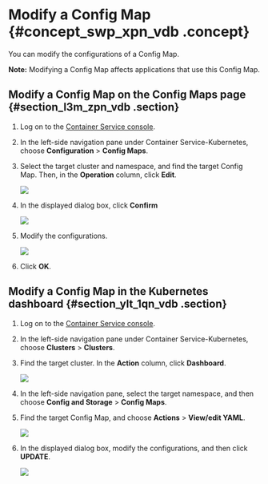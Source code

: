 # Modify a Config Map {#concept_swp_xpn_vdb .concept}

You can modify the configurations of a Config Map.

**Note:** Modifying a Config Map affects applications that use this Config Map.

## Modify a Config Map on the Config Maps page {#section_l3m_zpn_vdb .section}

1.  Log on to the [Container Service console](https://partners-intl.console.aliyun.com/#/cs).
2.  In the left-side navigation pane under Container Service-Kubernetes, choose **Configuration** \> **Config Maps**.
3.  Select the target cluster and namespace, and find the target Config Map. Then, in the **Operation** column, click **Edit**.

    ![](http://static-aliyun-doc.oss-cn-hangzhou.aliyuncs.com/assets/img/15757/156464836510754_en-US.png)

4.  In the displayed dialog box, click **Confirm** 

    ![](http://static-aliyun-doc.oss-cn-hangzhou.aliyuncs.com/assets/img/15757/156464836510755_en-US.png)

5.  Modify the configurations.

    ![](http://static-aliyun-doc.oss-cn-hangzhou.aliyuncs.com/assets/img/15757/156464836510756_en-US.png)

6.  Click **OK**.

## Modify a Config Map in the Kubernetes dashboard {#section_ylt_1qn_vdb .section}

1.  Log on to the [Container Service console](https://partners-intl.console.aliyun.com/#/cs).
2.  In the left-side navigation pane under Container Service-Kubernetes, choose **Clusters** \> **Clusters**.
3.  Find the target cluster. In the **Action** column, click **Dashboard**.

    ![](http://static-aliyun-doc.oss-cn-hangzhou.aliyuncs.com/assets/img/15757/156464836510757_en-US.png)

4.  In the left-side navigation pane, select the target namespace, and then choose **Config and Storage** \> **Config Maps**.
5.  Find the target Config Map, and choose **Actions** \> **View/edit YAML**.

    ![](http://static-aliyun-doc.oss-cn-hangzhou.aliyuncs.com/assets/img/15757/156464836510758_en-US.png)

6.  In the displayed dialog box, modify the configurations, and then click **UPDATE**.

    ![](http://static-aliyun-doc.oss-cn-hangzhou.aliyuncs.com/assets/img/15757/156464836510759_en-US.png)


